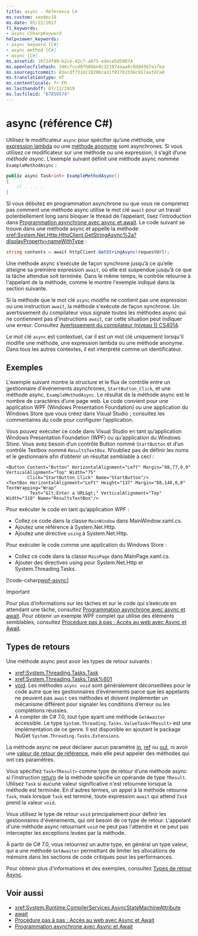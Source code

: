 ```yaml
---
title: async - Référence C#
ms.custom: seodec18
ms.date: 05/22/2017
f1_keywords:
- async_CSharpKeyword
helpviewer_keywords:
- async keyword [C#]
- async method [C#]
- async [C#]
ms.assetid: 16f14f09-b2ce-42c7-a875-e4eca5d50674
ms.openlocfilehash: 346cfccd076866e9c321974aaa8c8ddd367a17ea
ms.sourcegitcommit: 83ecdf731dc1920bca31f017b1556c917aafd7a0
ms.translationtype: HT
ms.contentlocale: fr-FR
ms.lasthandoff: 07/12/2019
ms.locfileid: "67859574"
---
```

# <a name="async-c-reference"></a>async (référence C#)
Utilisez le modificateur `async` pour spécifier qu’une méthode, une [expression lambda](../../../csharp/programming-guide/statements-expressions-operators/lambda-expressions.md) ou une [méthode anonyme](../../../csharp/programming-guide/statements-expressions-operators/anonymous-methods.md) sont asynchrones. Si vous utilisez ce modificateur sur une méthode ou une expression, il s’agit d’une *méthode async*. L’exemple suivant définit une méthode async nommée `ExampleMethodAsync` : 
  
```csharp  
public async Task<int> ExampleMethodAsync()  
{  
    // . . . .  
}  
```  
 
Si vous débutez en programmation asynchrone ou que vous ne comprenez pas comment une méthode async utilise le mot clé `await` pour un travail potentiellement long sans bloquer le thread de l’appelant, lisez l’introduction dans [Programmation asynchrone avec async et await](../../../csharp/programming-guide/concepts/async/index.md). Le code suivant se trouve dans une méthode async et appelle la méthode <xref:System.Net.Http.HttpClient.GetStringAsync%2a?displayProperty=nameWithType> : 
  
```csharp  
string contents = await httpClient.GetStringAsync(requestUrl);  
```  
  
Une méthode async s’exécute de façon synchrone jusqu’à ce qu’elle atteigne sa première expression `await`, où elle est suspendue jusqu’à ce que la tâche attendue soit terminée. Dans le même temps, le contrôle retourne à l'appelant de la méthode, comme le montre l'exemple indiqué dans la section suivante.  
  
Si la méthode que le mot clé `async` modifie ne contient pas une expression ou une instruction `await`, la méthode s'exécute de façon synchrone. Un avertissement du compilateur vous signale toutes les méthodes async qui ne contiennent pas d’instructions `await`, car cette situation peut indiquer une erreur. Consultez [Avertissement du compilateur (niveau 1) CS4014](../../../csharp/language-reference/compiler-messages/cs4014.md).  
  
 Le mot clé `async` est contextuel, car il est un mot clé uniquement lorsqu'il modifie une méthode, une expression lambda ou une méthode anonyme. Dans tous les autres contextes, il est interprété comme un identificateur.  
  
## <a name="example"></a>Exemples  
L'exemple suivant montre la structure et le flux de contrôle entre un gestionnaire d'événements asynchrones, `StartButton_Click`, et une méthode async, `ExampleMethodAsync`. Le résultat de la méthode async est le nombre de caractères d’une page web. Le code convient pour une application WPF (Windows Presentation Foundation) ou une application du Windows Store que vous créez dans Visual Studio ; consultez les commentaires du code pour configurer l’application.  

Vous pouvez exécuter ce code dans Visual Studio en tant qu’application Windows Presentation Foundation (WPF) ou qu’application du Windows Store. Vous avez besoin d’un contrôle Button nommé `StartButton` et d’un contrôle Textbox nommé `ResultsTextBox`. N’oubliez pas de définir les noms et le gestionnaire afin d’obtenir un résultat semblable à ceci :  

```xaml
<Button Content="Button" HorizontalAlignment="Left" Margin="88,77,0,0" VerticalAlignment="Top" Width="75"  
        Click="StartButton_Click" Name="StartButton"/>  
<TextBox HorizontalAlignment="Left" Height="137" Margin="88,140,0,0" TextWrapping="Wrap"   
         Text="&lt;Enter a URL&gt;" VerticalAlignment="Top" Width="310" Name="ResultsTextBox"/>  
```
  
Pour exécuter le code en tant qu’application WPF :  

- Collez ce code dans la classe `MainWindow` dans MainWindow.xaml.cs.  
- Ajoutez une référence à System.Net.Http.  
- Ajoutez une directive `using` à System.Net.Http.  
  
Pour exécuter le code comme une application du Windows Store :  
- Collez ce code dans la classe `MainPage` dans MainPage.xaml.cs.  
- Ajouter des directives using pour System.Net.Http et System.Threading.Tasks.  
  
[!code-csharp[wpf-async](../../../../samples/snippets/csharp/language-reference/keywords/async/wpf/mainwindow.xaml.cs#1)]
  
> [!IMPORTANT]
>  Pour plus d’informations sur les tâches et sur le code qui s’exécute en attendant une tâche, consultez [Programmation asynchrone avec async et await](../../../csharp/programming-guide/concepts/async/index.md). Pour obtenir un exemple WPF complet qui utilise des éléments semblables, consultez [Procédure pas à pas : Accès au web avec Async et Await](../../../csharp/programming-guide/concepts/async/walkthrough-accessing-the-web-by-using-async-and-await.md).  
  
## <a name="return-types"></a>Types de retours  
Une méthode async peut avoir les types de retour suivants :

- <xref:System.Threading.Tasks.Task>
- <xref:System.Threading.Tasks.Task%601>
- [void](../../../csharp/language-reference/keywords/void.md). Les méthodes `async void` sont généralement déconseillées pour le code autre que les gestionnaires d’événements parce que les appelants ne peuvent pas `await` ces méthodes et doivent implémenter un mécanisme différent pour signaler les conditions d’erreur ou les complétions réussies.
- À compter de C# 7.0, tout type ayant une méthode `GetAwaiter` accessible. Le type `System.Threading.Tasks.ValueTask<TResult>` est une implémentation de ce genre. Il est disponible en ajoutant le package NuGet `System.Threading.Tasks.Extensions`. 

La méthode async ne peut déclarer aucun paramètre [in](../../../csharp/language-reference/keywords/in-parameter-modifier.md), [ref](../../../csharp/language-reference/keywords/ref.md) ou [out](../../../csharp/language-reference/keywords/out-parameter-modifier.md), ni avoir une [valeur de retour de référence](../../programming-guide/classes-and-structs/ref-returns.md), mais elle peut appeler des méthodes qui ont ces paramètres.  
  
Vous spécifiez `Task<TResult>` comme type de retour d’une méthode async si l’instruction [return](../../../csharp/language-reference/keywords/return.md) de la méthode spécifie un opérande de type `TResult`. Utilisez `Task` si aucune valeur significative n'est retournée lorsque la méthode est terminée. En d'autres termes, un appel à la méthode retourne `Task`, mais lorsque `Task` est terminé, toute expression `await` qui attend `Task` prend la valeur `void`.  
  
Vous utilisez le type de retour `void` principalement pour définir les gestionnaires d'événements, qui ont besoin de ce type de retour. L'appelant d'une méthode async retournant `void` ne peut pas l'attendre et ne peut pas intercepter les exceptions levées par la méthode.  

À partir de C# 7.0, vous retournez un autre type, en général un type valeur, qui a une méthode `GetAwaiter` permettant de limiter les allocations de mémoire dans les sections de code critiques pour les performances. 

Pour obtenir plus d’informations et des exemples, consultez [Types de retour Async](../../../csharp/programming-guide/concepts/async/async-return-types.md).  
  
## <a name="see-also"></a>Voir aussi

- <xref:System.Runtime.CompilerServices.AsyncStateMachineAttribute>
- [await](../../../csharp/language-reference/keywords/await.md)
- [Procédure pas à pas : Accès au web avec Async et Await](../../../csharp/programming-guide/concepts/async/walkthrough-accessing-the-web-by-using-async-and-await.md)
- [Programmation asynchrone avec Async et Await](../../../csharp/programming-guide/concepts/async/index.md)
